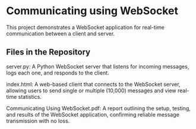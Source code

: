 # Communicating using WebSocket
This project demonstrates a WebSocket application for real-time communication between a client and server.

## Files in the Repository

server.py: A Python WebSocket server that listens for incoming messages, logs each one, and responds to the client.

index.html: A web-based client that connects to the WebSocket server, allowing users to send single or multiple (10,000) messages and view real-time statistics.

Communicating Using WebSocket.pdf: A report outlining the setup, testing, and results of the WebSocket application, confirming reliable message transmission with no loss.
